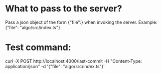 # What to pass to the server?
Pass a json object of the form {"file":<filenameFromRootOfRepo>} when invoking the server.
Example: {"file": "algo/src/index.ts"}

# Test command:
curl -X POST http://localhost:4000/last-commit  -H "Content-Type: application/json"  -d '{"file": "algo/src/index.ts"}'